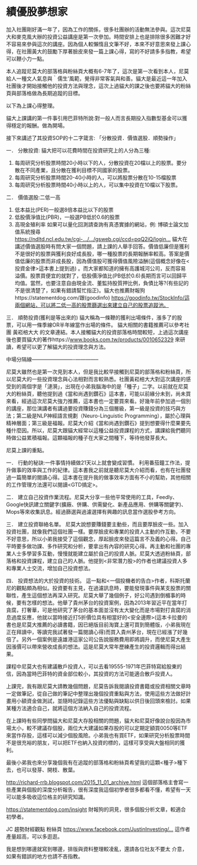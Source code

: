 # 績優股夢想家


加入社團剛好滿一年了，因為工作的關係，很多社團辦的活動無法參與。這次尼莫大和麥克風大辦的投資公益講座是第一次參加。時間安排上也是排除很多困難才好不容易來參與這次的講座。因為個人較懶惰且文筆不好，本來不好意思來發上課心得，在社團黃大的鼓勵下厚著臉皮來發一篇上課心得，寫的不好請多多指教，希望可以鞭小力一點。

本人追蹤尼莫大的部落格與粉絲頁大概有6-7年了，這次是第一次看到本人，尼莫給人一種文人氣息與｀儒生’風範，覺得非常客氣與和善。貓大是最近這一年加入社團後才開始接觸他的投資方法與理念，這次上過貓大的課之後也要將貓大的粉絲頁與部落格做為長期追蹤的目標。

以下為上課心得整理。

貓大上課講的第一件事引用巴菲特所說:對一般人而言長期投入指數型基金可以獲得穩定的報酬。做為開場。

接下來講述了其投資SOP的十二字箴言: 「分散投資．價值選股．順勢操作」

一． 分散投資: 貓大把可以花費時間在投資研究上的人分為三種:
1. 每周研究分析股票時間20小時以下的人，分散投資在20檔以上的股票。要分散在不同產業，且分散在獲利目標不同國家的股票。
2. 每周研究分析股票時間20-40小時的人，可以將股票分散在10-15檔股票
3. 每周研究分析股票時間40小時以上的人，可以集中投資在10檔以下股票。

二． 價值選股:二低一高
1. 低本益比(PER)一般選8倍本益比以下的股票
2. 低股價淨值比(PBR)，一般選PB低於0.6的股票
3. 高現金殖利率
如果可以量化回測請查詢有真憑實據的網站，例: 博碩士論文加值系統搜尋
https://ndltd.ncl.edu.tw/cgi-…/…/gsweb.cgi/ccd=pqQ2iQ/login…
貓大在講述價值選股時有問大家一個問題，請上課的人舉手回答。價值低廉但是獲利不是很好的股票與獲利良好成長股，哪一種股票的長期報酬率較高。答案是價值低廉的股票而非成長股，因為價值股可獲得價值風險溢酬(這個概念好像在<投資金律>這本書上提到過) 。而大家都知道的擁有高護城河公司，反而容易溢價。股票買便宜的就對了，低股價淨值比(PB低於0.6)長期而言可以回歸平均值。當然，也要注意自由現金流、董監持股質押比例，負債比等?(有些記的不是很清楚了，如果有錯請幫忙指正)。貓大也推薦財報狗https://statementdog.com/跟(goodinfo) https://goodinfo.tw/StockInfo/這兩個網站，可以將二低一高的股票篩選出來建立自己的股票追蹤池。

三． 順勢投資(獲利是等出來的)
貓大稱為一條鞭的獲利出場條件，漲多了的股票，可以用一條季線OR半年線當作出場的條件。
貓大相關的書籍推薦可以參考社團 黃崧棓大大 的文章連結。本人接觸貓大的投資部落格時間較短，上過這次講座後也要買貓大的著作https://www.books.com.tw/products/0010652329
來研讀，希望可以更了解貓大的投資理念與方法。

中場分隔線————————-————–

尼莫大雖然也是第一次見到本人，但是我比較早接觸到尼莫的部落格和粉絲頁，所以尼莫大的一些投資理念與心法相對而言較熟悉。社團黃崧棓大大對這次講座的感受到的兩個字是「漣漪」，出現在小弟我腦海中的是「種子」二字。以前就在尼莫大的粉絲頁，聽他提到過《當和尚遇到鑽石》這本書，可能以前緣分未到，尚未買來看，經過這次尼莫大強力推薦，這本書也一定要買來看。好幾年前參加過一個別的講座，那位演講者有講過要投資賺錢分為三個層級，第一級是投資的技巧與方法；第二級是NLP神經語言規劃（Neuro-Linguistic Programming），屬於心理與精神層面；第三級是福報。尼莫大介紹《當和尚遇到鑽石》提到想要得什麼果要先種什麼因。所以，尼莫大跟貓大經常以這種公益投資課程的方式，講課給我們聽同時做公益累積福報。這顆福報的種子在大家之間種下，等待他發芽長大。

尼莫上課的重點。

一． 行動的秘訣:一件事情持續做21天以上就會變成習慣。
利用番茄鐘工作法，提升做事的效率與工作的紀律。這本書我之前就是聽尼莫大介紹而看，也有在社團發過一篇簡單的閱讀心得。這本書在提升我的做事效率方面有不小的幫助，其他相關的工作管理方法還可以閱讀<GTD搞定>。

二． 建立自己投資作業流程。尼莫大分享一些他平常使用的工具，Feedly、Google快訊建立關鍵字(擴廠、併購、供需變化、新產品應用、併購等關鍵字)、Mops等來收集訊息。經過篩選與過濾選擇有興趣的訊息當作選股參考方向。

三． 建立投資聯絡名單。
尼莫大說想要賺錢要主動些，而且要厚臉皮一些。加入投資社團，就像我們這個社團一樣。要厚臉皮和專業的投資人主動的作互動，不要不好意思，所以小弟我接受了這個觀念，厚起臉皮來發這篇言不及義的心得。自己平時要多做功課、多作研究和分析，要拿出有內容的研究心得。再主動和社團的專業人士多學習多互動，慢慢就能建立屬於自己的投資人脈。尼莫大透過粉絲頁，部落格和投資課程，建立自己的人脈。他提到<非常潛力股>的作者也建議投資人多和專業人士交流，增加自己投資想法。

四． 投資想法的大於投資的技術。
這一點和<一個投機者的告白>作者，科斯托蘭尼的觀點頗為相似。投資要有主見，在過濾訊息時，要能發現事件與某支股票的關聯性，產生這個想法再深入研究。尼莫大舉了幾個例子，好公司遇到倒楣事的時候，要有怎樣的想法。他舉了貴州茅台的投資案例，因為2013年習近平在當年打貪腐，打奢華，可是他研究了茅台的基本面並沒有太大變化而是市場對打貪腐的消息過度反應，他就以當時接近打5折價位具有相當好的<安全邊際>(這本卡拉曼的書也是尼莫大推薦的必讀書籍，因已絕版目前淘寶上還可買到簡體版，小弟我現在正在拜讀中，等讀完我試著發一篇閱讀心得)而買入貴州茅台，現在已經漲了好幾倍了。另外一個案例是遠雄港這家公司公告說服務費用即將調升，而使尼莫大產生因漲價可以帶來營收成長的想法。這是尼莫大常年歷練產生的投資邏輯而得出結果。

課程中尼莫大也有建議散戶投資人，可以去看19555-1971年巴菲特寫給股東的信，因為當時巴菲特的資金部位較小，其投資的方法可能適合散戶投資人。

上課完，我有跟尼莫大請教幾個問題，尼莫告訴我閱讀投資書籍或投資相關文章時一定做筆記，從自己做的筆記中整理出幾個投資重點與方法，使用這些方法做好計畫用小額資金做測試，並隨時記錄這些方法優點與缺點以供日後回頭來檢討。如果某種方法適合自己，就將這個方法納入自己的投資流程。

在上課時有些同學問貓大和尼莫大存股相關的問題，貓大和尼莫好像說台股因為市場太小，較不建議存個股，兩位大大建議如果存股的可以定期定額買0050等ETF來當作存股，這樣可以減少個股風險。小弟我也有買ETF，如果研究分析股票時間不是很充裕的朋友，可以把ETF也納入投資的標的，這樣可享受與大盤相同的獲利。

最後小弟我也來分享幾個我有在追蹤的部落格和粉絲頁希望我的這顆<種子>種下去，也可以發芽、開枝、散葉。

http://richard-rrb.blogspot.com/2015_11_01_archive.html
這個部落格主會寫一些產業與個股的深度分析報告，很有深度我這個初學者很多都看不懂，希望有一天可以能多吸收這位格主的研究知識。

https://statementdog.com/insight
財報狗的洞見，很多個股分析文章，較適合初學者。

JC 趨勢財經觀點 粉絲頁
https://www.facebook.com/JustinInvesting/…
這作者產量超高，可以多逛逛。

我是想到哪邊就寫到哪邊，排版與資料整理較凌亂，還請各位社友不要太 介意，如果有錯誤的地方也請不吝指教。